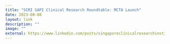 ```yaml
---
title: "SCRI SAPI Clinical Research Roundtable: MCTA Launch"
date: 2023-08-08
layout: link
description: ""
image: ""
external: https://www.linkedin.com/posts/singaporeclinicalresearchinstitute_roundtable-clinicaltrials-clinicalresearch-activity-6998144320830656512-veul?utm_source=share&utm_medium=member_desktop
---
```

